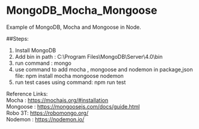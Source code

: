 # MongoDB_Mocha_Mongoose
Example of MongoDB, Mocha and Mongoose in Node.

##Steps:
1. Install MongoDB
2. Add bin in path : C:\Program Files\MongoDB\Server\4.0\bin
3. run command : mongo
4. use command to add mocha , mongoose and nodemon in package,json file: npm install mocha mongoose nodemon
5. run test cases using command: npm run test

Reference Links: <br/>
Mocha : https://mochajs.org/#installation <br/>
Mongoose : https://mongoosejs.com/docs/guide.html <br/>
Robo 3T: https://robomongo.org/ <br/>
Nodemon : https://nodemon.io/ <br/>
